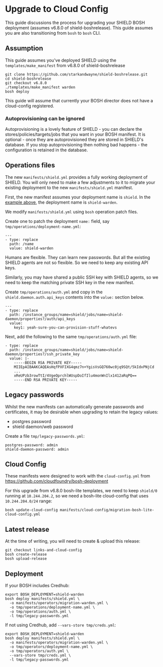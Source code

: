 # Upgrade to Cloud Config

This guide discussions the process for upgrading your SHIELD BOSH deployment (assumes v6.8.0 of shield-boshrelease). This guide assumes you are also transitioning from `bosh` to `bosh` CLI.

## Assumption

This guide assumes you've deployed SHIELD using the `templates/make_manifest` from v6.8.0 of shield-boshrelease

```
git clone https://github.com/starkandwayne/shield-boshrelease.git
cd shield-boshrelease
git checkout v6.8.0
./templates/make_manifest warden
bosh deploy
```

This guide will assume that currently your BOSH director does not have a cloud-config registered.

### Autoprovisioning can be ignored

Autoprovisioning is a lovely feature of SHIELD - you can declare the stores/policies/targets/jobs that you want in your BOSH manifest. It is optional - once they are autoprovisioned they are stored in SHIELD's database. If you stop autoprovisioning then nothing bad happens - the configuration is retained in the database.

## Operations files

The new `manifests/shield.yml` provides a fully working deployment of SHIELD. You will only need to make a few adjustments to it to migrate your existing deployment to the new `manifests/shield.yml` manifest.

First, the new manifest assumes your deployment name is `shield`. In the [example above](#assumptions), the deployment name is `shield-warden`.

We modify `manifests/shield.yml` using `bosh` operation patch files.

Create one to patch the deployment `name:` field, say `tmp/operations/deployment-name.yml`:

```
---
- type: replace
  path: /name
  value: shield-warden
```

Humans are flexible. They can learn new passwords. But all the existing SHIELD agents are not so flexible. So we need to keep any existing API keys.

Similarly, you may have shared a public SSH key with SHIELD agents, so we need to keep the matching private SSH key in the new manifest.

Create `tmp/operations/auth.yml` and copy in the `shield.daemon.auth.api_keys` contents into the `value:` section below.

```
---
- type: replace
  path: /instance_groups/name=shield/jobs/name=shield-daemon/properties?/auth/api_keys
  value:
    key1: yeah-sure-you-can-provision-stuff-whatevs
```

Next, add the following to the same `tmp/operations/auth.yml` file:

```
- type: replace
  path: /instance_groups/name=shield/jobs/name=shield-daemon/properties?/ssh_private_key
  value: |-
    -----BEGIN RSA PRIVATE KEY-----
    MIIEpAIBAAKCAQEAsHqfPXFIXG4qmz7n+YgisVsGQ760wc0jq9SQt/5kIdxPNjCd
    ...
    xReUPzb3rowTtI/4VgeOprchlWUspDoIfIlu4monWnIlx1412aRqPQ==
    -----END RSA PRIVATE KEY-----
```

## Legacy passwords

Whilst the new manifests can automatically generate passwords and certificates, it may be desirable when upgrading to retain the legacy values:

* postgres password
* shield daemon/web password

Create a file `tmp/legacy-passwords.yml`:

```
postgres-password: admin
shield-daemon-password: admin
```

## Cloud Config

These manifests were designed to work with the `cloud-config.yml` from https://github.com/cloudfoundry/bosh-deployment

For this upgrade from v6.8.0 bosh-lite templates, we need to keep `shield/0` running at `10.244.204.2`, so we need a bosh-lite cloud-config that uses `10.244.204.0/24` range:

```
bosh update-cloud-config manifests/cloud-config/migration-bosh-lite-cloud-config.yml
```

## Latest release

At the time of writing, you will need to create & upload this release:

```
git checkout links-and-cloud-config
bosh create-release
bosh upload-release
```

## Deployment

If your BOSH includes Credhub:

```
export BOSH_DEPLOYMENT=shield-warden
bosh deploy manifests/shield.yml \
  -o manifests/operators/migration-warden.yml \
  -o tmp/operations/deployment-name.yml \
  -o tmp/operations/auth.yml \
  -l tmp/legacy-passwords.yml
```

If not using Credhub, add `--vars-store tmp/creds.yml`:

```
export BOSH_DEPLOYMENT=shield-warden
bosh deploy manifests/shield.yml \
  -o manifests/operators/migration-warden.yml \
  -o tmp/operators/deployment-name.yml \
  -o tmp/operators/auth.yml \
  --vars-store tmp/creds.yml \
  -l tmp/legacy-passwords.yml
```
